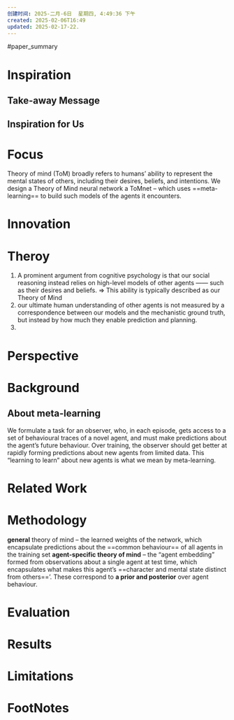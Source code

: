 ```yaml
---
创建时间: 2025-二月-6日  星期四, 4:49:36 下午
created: 2025-02-06T16:49
updated: 2025-02-17-22.
---
```

#paper_summary 

# Inspiration
## Take-away Message
## Inspiration for Us
# Focus
Theory of mind (ToM) broadly refers to humans’ ability to represent the mental states of others, including their desires, beliefs, and intentions. 
We design a Theory of Mind neural network a ToMnet – which uses ==meta-learning== to build such models of the agents it encounters.

# Innovation
# Theroy
1. A prominent argument from cognitive psychology is that our social reasoning instead relies on high-level models of other agents —— such as their desires and beliefs. $\Longrightarrow$ This ability is typically described as our Theory of Mind
2. our ultimate human understanding of other agents is not measured by a correspondence between our models and the mechanistic ground truth, but instead by how much they enable prediction and planning.
3. 
# Perspective
# Background
## About meta-learning
We formulate a task for an observer, who, in each episode, gets access to a set of behavioural traces of a novel agent, and must make predictions about the agent’s future behaviour. Over training, the observer should get better at rapidly forming predictions about new agents from limited data. This “learning to learn” about new agents is what we mean by meta-learning.

# Related Work
# Methodology
**general** theory of mind – the learned weights of the network, which encapsulate predictions about the ==common behaviour== of all agents in the training set
**agent-specific theory of mind** – the “agent embedding” formed from observations about a single agent at test time, which encapsulates what makes this agent’s ==character and mental state distinct from others==’. 
These correspond to **a prior and posterior** over agent behaviour.



# Evaluation
# Results
# Limitations
# FootNotes
